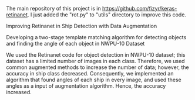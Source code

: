 The main repository of this project is in https://github.com/fizyr/keras-retinanet. I just added the "rot.py" to "utils" directory to improve this code.

Improving Retinanet in Ship Detection with Data Augmentation

Developing a two-stage template matching algorithm for detecting objects and finding the angle of each object in NWPU-10 Dataset

We used the Retinanet code for object detection in NWPU-10 dataset; this dataset has a limited number of images in each class. Therefore, we used common augmented methods to increase the number of data; however, the accuracy in ship class decreased. Consequently, we implemented an algorithm that found angles of each ship in every image, and used these angles as a input of augmentation algorithm. Hence, the accuracy increased.

